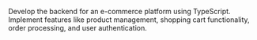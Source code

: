  Develop the backend for an e-commerce platform using TypeScript. Implement features like product management, shopping cart functionality, order processing, and user authentication.